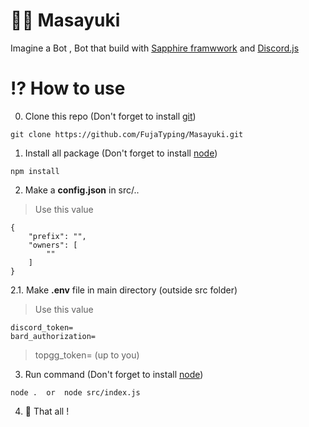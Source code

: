 # 👦🏻 Masayuki
Imagine a Bot , Bot that build with [Sapphire framwwork](sapphirejs.dev) and [Discord.js](https://discordjs.guide/#before-you-begin)

# ⁉ How to use
0. Clone this repo (Don't forget to install [git](https://git-scm.com/downloads))
```
git clone https://github.com/FujaTyping/Masayuki.git
```
1. Install all package (Don't forget to install [node](https://nodejs.org/en/download))
```
npm install
```
2. Make a **config.json** in src/..
> Use this value
```
{
    "prefix": "",
    "owners": [
        ""
    ]
}
```
2.1. Make **.env** file in main directory (outside src folder)
> Use this value
```
discord_token=
bard_authorization=
```
> topgg_token= (up to you)
3. Run command (Don't forget to install [node](https://nodejs.org/en/download))
```
node .  or  node src/index.js
```
4. 🎉 That all !
